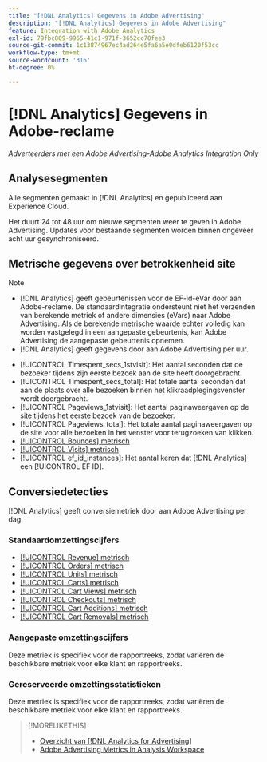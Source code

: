 ```yaml
---
title: "[!DNL Analytics] Gegevens in Adobe Advertising"
description: "[!DNL Analytics] Gegevens in Adobe Advertising"
feature: Integration with Adobe Analytics
exl-id: 79fbc809-9965-41c1-971f-3652cc78fee3
source-git-commit: 1c13874967ec4ad264e5fa6a5e0dfeb6120f53cc
workflow-type: tm+mt
source-wordcount: '316'
ht-degree: 0%

---
```


# [!DNL Analytics] Gegevens in Adobe-reclame

*Adverteerders met een Adobe Advertising-Adobe Analytics Integration Only*

## Analysesegmenten

Alle segmenten gemaakt in [!DNL Analytics] en gepubliceerd aan Experience Cloud.

Het duurt 24 tot 48 uur om nieuwe segmenten weer te geven in Adobe Advertising. Updates voor bestaande segmenten worden binnen ongeveer acht uur gesynchroniseerd.

<!-- I added "metric" to some of the links below, even though it looks redundant, because of syntax limitations: If you use [!DNL] or [!UICONTROL] as the sole text of a link (such as [[!UICONTROL Revenue]], the tag is included in the link text (such as "[!UICONTROL Revenue]") when it's published. -->

## Metrische gegevens over betrokkenheid site

>[!NOTE]
>
>* [!DNL Analytics] geeft gebeurtenissen voor de EF-id-eVar door aan Adobe-reclame.  De standaardintegratie ondersteunt niet het verzenden van berekende metriek of andere dimensies (eVars) naar Adobe Advertising. Als de berekende metrische waarde echter volledig kan worden vastgelegd in een aangepaste gebeurtenis, kan Adobe Advertising de aangepaste gebeurtenis opnemen.
>* [!DNL Analytics] geeft gegevens door aan Adobe Advertising per uur.


* [!UICONTROL Timespent_secs_1stvisit]: Het aantal seconden dat de bezoeker tijdens zijn eerste bezoek aan de site heeft doorgebracht.
* [!UICONTROL Timespent_secs_total]: Het totale aantal seconden dat aan de plaats over alle bezoeken binnen het klikraadplegingsvenster wordt doorgebracht.
* [!UICONTROL Pageviews_1stvisit]: Het aantal paginaweergaven op de site tijdens het eerste bezoek van de bezoeker.
* [!UICONTROL Pageviews_total]: Het totale aantal paginaweergaven op de site voor alle bezoeken in het venster voor terugzoeken van klikken.
* [[!UICONTROL Bounces] metrisch](https://experienceleague.adobe.com/docs/analytics/components/metrics/bounces.html)
* [[!UICONTROL Visits] metrisch](https://experienceleague.adobe.com/docs/analytics/components/metrics/visits.html)
* [!UICONTROL ef_id_instances]: Het aantal keren dat [!DNL Analytics] een [!UICONTROL EF ID].

## Conversiedetecties

[!DNL Analytics] geeft conversiemetriek door aan Adobe Advertising per dag.

### Standaardomzettingscijfers

* [[!UICONTROL Revenue] metrisch](https://experienceleague.adobe.com/docs/analytics/components/metrics/revenue.html)
* [[!UICONTROL Orders] metrisch](https://experienceleague.adobe.com/docs/analytics/components/metrics/orders.html)
* [[!UICONTROL Units] metrisch](https://experienceleague.adobe.com/docs/analytics/components/metrics/units.html)
* [[!UICONTROL Carts] metrisch](https://experienceleague.adobe.com/docs/analytics/components/metrics/carts.html)
* [[!UICONTROL Cart Views] metrisch](https://experienceleague.adobe.com/docs/analytics/components/metrics/cart-views.html)
* [[!UICONTROL Checkouts] metrisch](https://experienceleague.adobe.com/docs/analytics/components/metrics/checkouts.html)
* [[!UICONTROL Cart Additions] metrisch](https://experienceleague.adobe.com/docs/analytics/components/metrics/cart-additions.html)
* [[!UICONTROL Cart Removals] metrisch](https://experienceleague.adobe.com/docs/analytics/components/metrics/cart-removals.html)

### Aangepaste omzettingscijfers

Deze metriek is specifiek voor de rapportreeks, zodat variëren de beschikbare metriek voor elke klant en rapportreeks.

### Gereserveerde omzettingsstatistieken

Deze metriek is specifiek voor de rapportreeks, zodat variëren de beschikbare metriek voor elke klant en rapportreeks.

>[!MORELIKETHIS]
>
>* [Overzicht van [!DNL Analytics for Advertising]](overview.md)
>* [Adobe Advertising Metrics in Analysis Workspace](/help/integrations/analytics/advertising-metrics-in-analytics.md)

